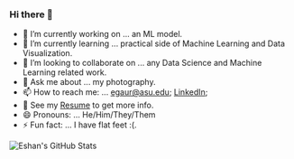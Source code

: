 ### Hi there 👋

<!--
**eshangaur/eshangaur** is a ✨ _special_ ✨ repository because its `README.md` (this file) appears on your GitHub profile. 


Here are some ideas to get you started:

- 🔭 I’m currently working on ...
- 🌱 I’m currently learning ...
- 👯 I’m looking to collaborate on ...
- 🤔 I’m looking for help with ...
- 💬 Ask me about ...
- 📫 How to reach me: ...
- 😄 Pronouns: ...
- ⚡ Fun fact: ...
-->

- 🔭 I’m currently working on ... an ML model.
- 🌱 I’m currently learning ... practical side of Machine Learning and Data Visualization.
- 👯 I’m looking to collaborate on ... any Data Science and Machine Learning related work.
- 💬 Ask me about ... my photography.
- 📫 How to reach me: ... egaur@asu.edu; [LinkedIn](https://linkedin.com/in/eshangaur); 
- 📝 See my [Resume](https://www.dropbox.com/s/hoibynct4kmh5mk/eshan_gaur_resume.pdf?dl=0) to get more info.
- 😄 Pronouns: ... He/Him/They/Them
- ⚡ Fun fact: ... I have flat feet :(.

![Eshan's GitHub Stats](https://github-readme-stats.vercel.app/api?username=eshangaur&show_icons=true&hide_border=true)

